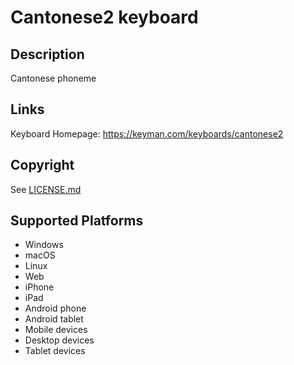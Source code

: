 Cantonese2 keyboard
==============

Description
-----------
Cantonese phoneme

Links
-----
Keyboard Homepage: https://keyman.com/keyboards/cantonese2

Copyright
---------
See [LICENSE.md](LICENSE.md)

Supported Platforms
-------------------
 * Windows
 * macOS
 * Linux
 * Web
 * iPhone
 * iPad
 * Android phone
 * Android tablet
 * Mobile devices
 * Desktop devices
 * Tablet devices


